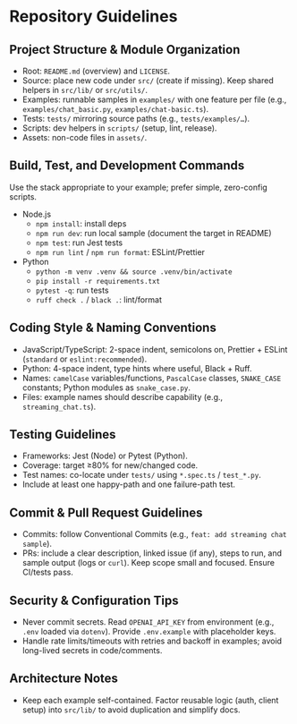 # Repository Guidelines

## Project Structure & Module Organization
- Root: `README.md` (overview) and `LICENSE`.
- Source: place new code under `src/` (create if missing). Keep shared helpers in `src/lib/` or `src/utils/`.
- Examples: runnable samples in `examples/` with one feature per file (e.g., `examples/chat_basic.py`, `examples/chat-basic.ts`).
- Tests: `tests/` mirroring source paths (e.g., `tests/examples/…`).
- Scripts: dev helpers in `scripts/` (setup, lint, release).
- Assets: non-code files in `assets/`.

## Build, Test, and Development Commands
Use the stack appropriate to your example; prefer simple, zero-config scripts.
- Node.js
  - `npm install`: install deps
  - `npm run dev`: run local sample (document the target in README)
  - `npm test`: run Jest tests
  - `npm run lint` / `npm run format`: ESLint/Prettier
- Python
  - `python -m venv .venv && source .venv/bin/activate`
  - `pip install -r requirements.txt`
  - `pytest -q`: run tests
  - `ruff check .` / `black .`: lint/format

## Coding Style & Naming Conventions
- JavaScript/TypeScript: 2-space indent, semicolons on, Prettier + ESLint (`standard` or `eslint:recommended`).
- Python: 4-space indent, type hints where useful, Black + Ruff.
- Names: `camelCase` variables/functions, `PascalCase` classes, `SNAKE_CASE` constants; Python modules as `snake_case.py`.
- Files: example names should describe capability (e.g., `streaming_chat.ts`).

## Testing Guidelines
- Frameworks: Jest (Node) or Pytest (Python).
- Coverage: target ≥80% for new/changed code.
- Test names: co-locate under `tests/` using `*.spec.ts` / `test_*.py`.
- Include at least one happy-path and one failure-path test.

## Commit & Pull Request Guidelines
- Commits: follow Conventional Commits (e.g., `feat: add streaming chat sample`).
- PRs: include a clear description, linked issue (if any), steps to run, and sample output (logs or `curl`). Keep scope small and focused. Ensure CI/tests pass.

## Security & Configuration Tips
- Never commit secrets. Read `OPENAI_API_KEY` from environment (e.g., `.env` loaded via `dotenv`). Provide `.env.example` with placeholder keys.
- Handle rate limits/timeouts with retries and backoff in examples; avoid long-lived secrets in code/comments.

## Architecture Notes
- Keep each example self-contained. Factor reusable logic (auth, client setup) into `src/lib/` to avoid duplication and simplify docs.

